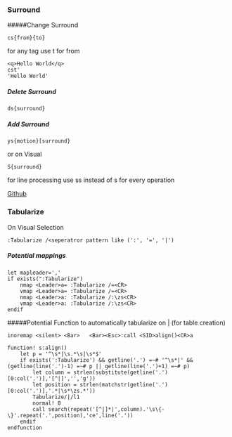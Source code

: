 ### Surround

#####Change Surround

    cs{from}{to}

 for any tag use t for from
 
    <q>Hello World</q>
    cst'
    'Hello World'

##### Delete Surround

    ds{surround}

##### Add Surround

    ys{motion}[surround}

or on Visual
    
    S{surround}

for line processing use ss instead of s for every operation

[Github](https://github.com/tpope/vim-surround)


### Tabularize

On Visual Selection
```
:Tabularize /<seperatror pattern like (':', '=', '|')
```

##### Potential mappings
```
let mapleader=','
if exists(":Tabularize")
    nmap <Leader>a= :Tabularize /=<CR>
    vmap <Leader>a= :Tabularize /=<CR>
    nmap <Leader>a: :Tabularize /:\zs<CR>
    vmap <Leader>a: :Tabularize /:\zs<CR>
endif
```

#####Potential Function to automatically tabularize on | (for table creation)

```viml
inoremap <silent> <Bar>   <Bar><Esc>:call <SID>align()<CR>a

function! s:align()
    let p = '^\s*|\s.*\s|\s*$'
    if exists(':Tabularize') && getline('.') =~# '^\s*|' && (getline(line('.')-1) =~# p || getline(line('.')+1) =~# p)
        let column = strlen(substitute(getline('.')[0:col('.')],'[^|]','','g'))
        let position = strlen(matchstr(getline('.')[0:col('.')],'.*|\s*\zs.*'))
        Tabularize/|/l1
        normal! 0
        call search(repeat('[^|]*|',column).'\s\{-\}'.repeat('.',position),'ce',line('.'))
    endif
endfunction
```

